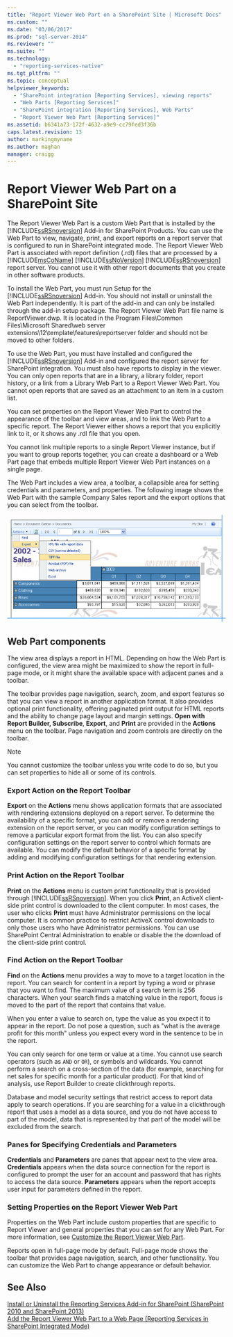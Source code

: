 ```yaml
---
title: "Report Viewer Web Part on a SharePoint Site | Microsoft Docs"
ms.custom: ""
ms.date: "03/06/2017"
ms.prod: "sql-server-2014"
ms.reviewer: ""
ms.suite: ""
ms.technology: 
  - "reporting-services-native"
ms.tgt_pltfrm: ""
ms.topic: conceptual
helpviewer_keywords: 
  - "SharePoint integration [Reporting Services], viewing reports"
  - "Web Parts [Reporting Services]"
  - "SharePoint integration [Reporting Services], Web Parts"
  - "Report Viewer Web Part [Reporting Services]"
ms.assetid: b6341a73-172f-4632-a9e9-cc79fed3f36b
caps.latest.revision: 13
author: markingmyname
ms.author: maghan
manager: craigg
---
```

# Report Viewer Web Part on a SharePoint Site
  The Report Viewer Web Part is a custom Web Part that is installed by the [!INCLUDE[ssRSnoversion](../includes/ssrsnoversion-md.md)] Add-in for SharePoint Products. You can use the Web Part to view, navigate, print, and export reports on a report server that is configured to run in SharePoint integrated mode. The Report Viewer Web Part is associated with report definition (.rdl) files that are processed by a [!INCLUDE[msCoName](../includes/msconame-md.md)] [!INCLUDE[ssNoVersion](../includes/ssnoversion-md.md)] [!INCLUDE[ssRSnoversion](../includes/ssrsnoversion-md.md)] report server. You cannot use it with other report documents that you create in other software products.  
  
 To install the Web Part, you must run Setup for the [!INCLUDE[ssRSnoversion](../includes/ssrsnoversion-md.md)] Add-in. You should not install or uninstall the Web Part independently. It is part of the add-in and can only be installed through the add-in setup package. The Report Viewer Web Part file name is ReportViewer.dwp. It is located in the Program Files\Common Files\Microsoft Shared\web server extensions\12\template\features\reportserver folder and should not be moved to other folders.  
  
 To use the Web Part, you must have installed and configured the [!INCLUDE[ssRSnoversion](../includes/ssrsnoversion-md.md)] Add-in and configured the report server for SharePoint integration. You must also have reports to display in the viewer. You can only open reports that are in a library, a library folder, report history, or a link from a Library Web Part to a Report Viewer Web Part. You cannot open reports that are saved as an attachment to an item in a custom list.  
  
 You can set properties on the Report Viewer Web Part to control the appearance of the toolbar and view areas, and to link the Web Part to a specific report. The Report Viewer either shows a report that you explicitly link to it, or it shows any .rdl file that you open.  
  
 You cannot link multiple reports to a single Report Viewer instance, but if you want to group reports together, you can create a dashboard or a Web Part page that embeds multiple Report Viewer Web Part instances on a single page.  
  
 The Web Part includes a view area, a toolbar, a collapsible area for setting credentials and parameters, and properties. The following image shows the Web Part with the sample Company Sales report and the export options that you can select from the toolbar.  
  
 ![Report Viewer Web Part](media/rs-sharepointrvwebpart.gif "Report Viewer Web Part")  
  
## Web Part components  
 The view area displays a report in HTML. Depending on how the Web Part is configured, the view area might be maximized to show the report in full-page mode, or it might share the available space with adjacent panes and a toolbar.  
  
 The toolbar provides page navigation, search, zoom, and export features so that you can view a report in another application format. It also provides optional print functionality, offering paginated print output for HTML reports and the ability to change page layout and margin settings. **Open with Report Builder, Subscribe**, **Export**, and **Print** are provided in the **Actions** menu on the toolbar. Page navigation and zoom controls are directly on the toolbar.  
  
> [!NOTE]  
>  You cannot customize the toolbar unless you write code to do so, but you can set properties to hide all or some of its controls.  
  
### Export Action on the Report Toolbar  
 **Export** on the **Actions** menu shows application formats that are associated with rendering extensions deployed on a report server. To determine the availability of a specific format, you can add or remove a rendering extension on the report server, or you can modify configuration settings to remove a particular export format from the list. You can also specify configuration settings on the report server to control which formats are available. You can modify the default behavior of a specific format by adding and modifying configuration settings for that rendering extension.  
  
### Print Action on the Report Toolbar  
 **Print** on the **Actions** menu is custom print functionality that is provided through [!INCLUDE[ssRSnoversion](../includes/ssrsnoversion-md.md)]. When you click **Print**, an ActiveX client-side print control is downloaded to the client computer. In most cases, the user who clicks **Print** must have Administrator permissions on the local computer. It is common practice to restrict ActiveX control downloads to only those users who have Administrator permissions. You can use SharePoint Central Administration to enable or disable the the download of the client-side print control.  
  
### Find Action on the Report Toolbar  
 **Find** on the **Actions** menu provides a way to move to a target location in the report. You can search for content in a report by typing a word or phrase that you want to find. The maximum value of a search term is 256 characters. When your search finds a matching value in the report, focus is moved to the part of the report that contains that value.  
  
 When you enter a value to search on, type the value as you expect it to appear in the report. Do not pose a question, such as "what is the average profit for this month" unless you expect every word in the sentence to be in the report.  
  
 You can only search for one term or value at a time. You cannot use search operators (such as `AND` or `OR`), or symbols and wildcards. You cannot perform a search on a cross-section of the data (for example, searching for net sales for specific month for a particular product). For that kind of analysis, use Report Builder to create clickthrough reports.  
  
 Database and model security settings that restrict access to report data apply to search operations. If you are searching for a value in a clickthrough report that uses a model as a data source, and you do not have access to part of the model, data that is represented by that part of the model will be excluded from the search.  
  
### Panes for Specifying Credentials and Parameters  
 **Credentials** and **Parameters** are panes that appear next to the view area. **Credentials** appears when the data source connection for the report is configured to prompt the user for an account and password that has rights to access the data source. **Parameters** appears when the report accepts user input for parameters defined in the report.  
  
### Setting Properties on the Report Viewer Web Part  
 Properties on the Web Part include custom properties that are specific to Report Viewer and general properties that you can set for any Web Part. For more information, see [Customize the Report Viewer Web Part](../../2014/reporting-services/customize-the-report-viewer-web-part.md).  
  
 Reports open in full-page mode by default. Full-page mode shows the toolbar that provides page navigation, search, and other functionality. You can customize the Web Part to change appearance or default behavior.  
  
## See Also  
 [Install or Uninstall the Reporting Services Add-in for SharePoint &#40;SharePoint 2010 and SharePoint 2013&#41;](install-windows/install-or-uninstall-the-reporting-services-add-in-for-sharepoint.md)   
 [Add the Report Viewer Web Part to a Web Page &#40;Reporting Services in SharePoint Integrated Mode&#41;](report-server-sharepoint/add-reporting-services-content-types-to-a-sharepoint-library.md)  
  
  
